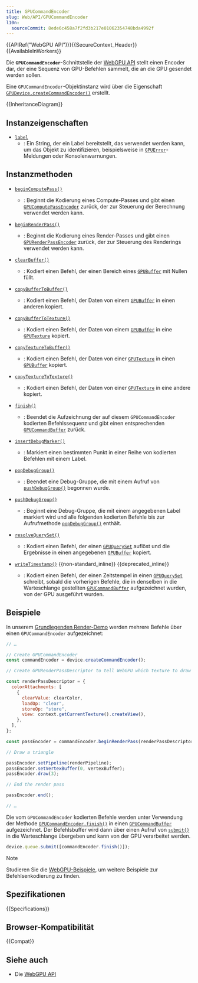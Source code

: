 ```yaml
---
title: GPUCommandEncoder
slug: Web/API/GPUCommandEncoder
l10n:
  sourceCommit: 8ede6c458a7f2fd3b217e01062354748bda4992f
---
```


{{APIRef("WebGPU API")}}{{SecureContext_Header}}{{AvailableInWorkers}}

Die **`GPUCommandEncoder`**-Schnittstelle der [WebGPU API](/de/docs/Web/API/WebGPU_API) stellt einen Encoder dar, der eine Sequenz von GPU-Befehlen sammelt, die an die GPU gesendet werden sollen.

Eine `GPUCommandEncoder`-Objektinstanz wird über die Eigenschaft [`GPUDevice.createCommandEncoder()`](/de/docs/Web/API/GPUDevice/createCommandEncoder) erstellt.

{{InheritanceDiagram}}

## Instanzeigenschaften

- [`label`](/de/docs/Web/API/GPUCommandEncoder/label)
  - : Ein String, der ein Label bereitstellt, das verwendet werden kann, um das Objekt zu identifizieren, beispielsweise in [`GPUError`](/de/docs/Web/API/GPUError)-Meldungen oder Konsolenwarnungen.

## Instanzmethoden

- [`beginComputePass()`](/de/docs/Web/API/GPUCommandEncoder/beginComputePass)
  - : Beginnt die Kodierung eines Compute-Passes und gibt einen [`GPUComputePassEncoder`](/de/docs/Web/API/GPUComputePassEncoder) zurück, der zur Steuerung der Berechnung verwendet werden kann.
- [`beginRenderPass()`](/de/docs/Web/API/GPUCommandEncoder/beginRenderPass)
  - : Beginnt die Kodierung eines Render-Passes und gibt einen [`GPURenderPassEncoder`](/de/docs/Web/API/GPURenderPassEncoder) zurück, der zur Steuerung des Renderings verwendet werden kann.
- [`clearBuffer()`](/de/docs/Web/API/GPUCommandEncoder/clearBuffer)
  - : Kodiert einen Befehl, der einen Bereich eines [`GPUBuffer`](/de/docs/Web/API/GPUBuffer) mit Nullen füllt.
- [`copyBufferToBuffer()`](/de/docs/Web/API/GPUCommandEncoder/copyBufferToBuffer)
  - : Kodiert einen Befehl, der Daten von einem [`GPUBuffer`](/de/docs/Web/API/GPUBuffer) in einen anderen kopiert.
- [`copyBufferToTexture()`](/de/docs/Web/API/GPUCommandEncoder/copyBufferToTexture)
  - : Kodiert einen Befehl, der Daten von einem [`GPUBuffer`](/de/docs/Web/API/GPUBuffer) in eine [`GPUTexture`](/de/docs/Web/API/GPUTexture) kopiert.
- [`copyTextureToBuffer()`](/de/docs/Web/API/GPUCommandEncoder/copyTextureToBuffer)
  - : Kodiert einen Befehl, der Daten von einer [`GPUTexture`](/de/docs/Web/API/GPUTexture) in einen [`GPUBuffer`](/de/docs/Web/API/GPUBuffer) kopiert.
- [`copyTextureToTexture()`](/de/docs/Web/API/GPUCommandEncoder/copyTextureToTexture)
  - : Kodiert einen Befehl, der Daten von einer [`GPUTexture`](/de/docs/Web/API/GPUTexture) in eine andere kopiert.
- [`finish()`](/de/docs/Web/API/GPUCommandEncoder/finish)

  - : Beendet die Aufzeichnung der auf diesem `GPUCommandEncoder` kodierten Befehlssequenz und gibt einen entsprechenden [`GPUCommandBuffer`](/de/docs/Web/API/GPUCommandBuffer) zurück.

- [`insertDebugMarker()`](/de/docs/Web/API/GPUCommandEncoder/insertDebugMarker)
  - : Markiert einen bestimmten Punkt in einer Reihe von kodierten Befehlen mit einem Label.
- [`popDebugGroup()`](/de/docs/Web/API/GPUCommandEncoder/popDebugGroup)
  - : Beendet eine Debug-Gruppe, die mit einem Aufruf von [`pushDebugGroup()`](/de/docs/Web/API/GPUCommandEncoder/pushDebugGroup) begonnen wurde.
- [`pushDebugGroup()`](/de/docs/Web/API/GPUCommandEncoder/pushDebugGroup)

  - : Beginnt eine Debug-Gruppe, die mit einem angegebenen Label markiert wird und alle folgenden kodierten Befehle bis zur Aufrufmethode [`popDebugGroup()`](/de/docs/Web/API/GPUCommandEncoder/popDebugGroup) enthält.

- [`resolveQuerySet()`](/de/docs/Web/API/GPUCommandEncoder/resolveQuerySet)
  - : Kodiert einen Befehl, der einen [`GPUQuerySet`](/de/docs/Web/API/GPUQuerySet) auflöst und die Ergebnisse in einen angegebenen [`GPUBuffer`](/de/docs/Web/API/GPUBuffer) kopiert.
- [`writeTimestamp()`](/de/docs/Web/API/GPUCommandEncoder/writeTimestamp) {{non-standard_inline}} {{deprecated_inline}}
  - : Kodiert einen Befehl, der einen Zeitstempel in einen [`GPUQuerySet`](/de/docs/Web/API/GPUQuerySet) schreibt, sobald die vorherigen Befehle, die in denselben in die Warteschlange gestellten [`GPUCommandBuffer`](/de/docs/Web/API/GPUCommandBuffer) aufgezeichnet wurden, von der GPU ausgeführt wurden.

## Beispiele

In unserem [Grundlegenden Render-Demo](https://mdn.github.io/dom-examples/webgpu-render-demo/) werden mehrere Befehle über einen `GPUCommandEncoder` aufgezeichnet:

```js
// …

// Create GPUCommandEncoder
const commandEncoder = device.createCommandEncoder();

// Create GPURenderPassDescriptor to tell WebGPU which texture to draw into, then initiate render pass

const renderPassDescriptor = {
  colorAttachments: [
    {
      clearValue: clearColor,
      loadOp: "clear",
      storeOp: "store",
      view: context.getCurrentTexture().createView(),
    },
  ],
};

const passEncoder = commandEncoder.beginRenderPass(renderPassDescriptor);

// Draw a triangle

passEncoder.setPipeline(renderPipeline);
passEncoder.setVertexBuffer(0, vertexBuffer);
passEncoder.draw(3);

// End the render pass

passEncoder.end();

// …
```

Die vom `GPUCommandEncoder` kodierten Befehle werden unter Verwendung der Methode [`GPUCommandEncoder.finish()`](/de/docs/Web/API/GPUCommandEncoder/finish) in einen [`GPUCommandBuffer`](/de/docs/Web/API/GPUCommandBuffer) aufgezeichnet. Der Befehlsbuffer wird dann über einen Aufruf von [`submit()`](/de/docs/Web/API/GPUQueue/submit) in die Warteschlange übergeben und kann von der GPU verarbeitet werden.

```js
device.queue.submit([commandEncoder.finish()]);
```

> [!NOTE]
> Studieren Sie die [WebGPU-Beispiele](https://webgpu.github.io/webgpu-samples/), um weitere Beispiele zur Befehlsenkodierung zu finden.

## Spezifikationen

{{Specifications}}

## Browser-Kompatibilität

{{Compat}}

## Siehe auch

- Die [WebGPU API](/de/docs/Web/API/WebGPU_API)
